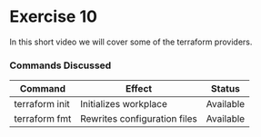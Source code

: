 # Exercise 10

In this short video we will cover some of the terraform providers.


### Commands Discussed

Command           |  Effect                       | Status
------------------|-------------------------------|------------
terraform init    | Initializes workplace         | Available
terraform fmt     | Rewrites configuration files  | Available


